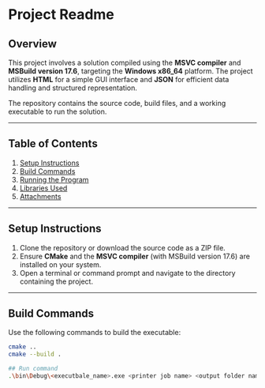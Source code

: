 # Project Readme

## Overview

This project involves a solution compiled using the **MSVC compiler** and **MSBuild version 17.6**, targeting the **Windows x86_64** platform. The project utilizes **HTML** for a simple GUI interface and **JSON** for efficient data handling and structured representation.

The repository contains the source code, build files, and a working executable to run the solution.

---

## Table of Contents

1. [Setup Instructions](#setup-instructions)  
2. [Build Commands](#build-commands)  
3. [Running the Program](#running-the-program)  
4. [Libraries Used](#libraries-used)  
5. [Attachments](#attachments)  

---

## Setup Instructions

1. Clone the repository or download the source code as a ZIP file.
2. Ensure **CMake** and the **MSVC compiler** (with MSBuild version 17.6) are installed on your system.
3. Open a terminal or command prompt and navigate to the directory containing the project.

---

## Build Commands

Use the following commands to build the executable:

```bash
cmake ..
cmake --build .

## Run command
.\bin\Debug\<executbale_name>.exe <printer job name> <output folder name> <supervised or automatic>
